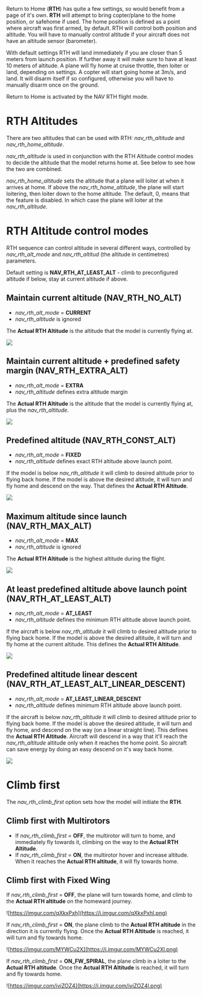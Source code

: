 Return to Home (**RTH**) has quite a few settings, so would benefit from a page of it's own. **RTH** will attempt to bring copter/plane to the home position, or safehome if used. The home position is defined as a point where aircraft was first armed, by default. RTH will control both position and altitude. You will have to manually control altitude if your aircraft does not have an altitude sensor (barometer).

With default settings RTH will land immediately if you are closer than 5 meters from launch position. If further away it will make sure to have at least 10 meters of altitude. A plane will fly home at cruise throttle, then loiter or land, depending on settings. A copter will start going home at 3m/s, and land. It will disarm itself if so configured, otherwise you will have to manually disarm once on the ground.

Return to Home is activated by the NAV RTH flight mode.

# RTH Altitudes

There are two altitudes that can be used with RTH: _nav_rth_altitude_ and _nav_rth_home_altitude_. 

_nav_rth_altitude_ is used in conjunction with the RTH Altitude control modes to decide the altitude that the model returns home at. See below to see how the two are combined. 

_nav_rth_home_altitude_ sets the altitude that a plane will loiter at when it arrives at home. If above the _nav_rth_home_altitude_, the plane will start loitering, then loiter down to the home altitude. The default, 0, means that the feature is disabled. In which case the plane will loiter at the _nav_rth_altitude_.

# RTH Altitude control modes

RTH sequence can control altitude in several different ways, controlled by _nav_rth_alt_mode_ and _nav_rth_altitud_ (the altitude in centimetres) parameters.

Default setting is **NAV_RTH_AT_LEAST_ALT** - climb to preconfigured altitude if below, stay at current altitude if above.

## Maintain current altitude (NAV_RTH_NO_ALT)
- _nav_rth_alt_mode_ = **CURRENT**
- _nav_rth_altitude_ is ignored

The **Actual RTH Altitude** is the altitude that the model is currently flying at.

![](images/NAV_RTH_NO_ALT.jpg)

## Maintain current altitude + predefined safety margin (NAV_RTH_EXTRA_ALT)
- _nav_rth_alt_mode_ = **EXTRA**
- _nav_rth_altitude_ defines extra altitude margin

The **Actual RTH Altitude** is the altitude that the model is currently flying at, plus the _nav_rth_altitude_.

![](images/NAX_RTH_EXTRA_ALT.jpg)

## Predefined altitude (NAV_RTH_CONST_ALT)
- _nav_rth_alt_mode_ = **FIXED**
- _nav_rth_altitude_ defines exact RTH altitude above launch point.

If the model is below _nav_rth_altitude_ it will climb to desired altitude prior to flying back home. If the model is above the desired altitude, it will turn and fly home and descend on the way. That defines the **Actual RTH Altitude**.

![](images/NAV_RTH_CONST_ALT.jpg)

## Maximum altitude since launch (NAV_RTH_MAX_ALT)
- _nav_rth_alt_mode_ = **MAX**
- _nav_rth_altitude_ is ignored

The **Actual RTH Altitude** is the highest altitude during the flight.

![](images/NAV_RTH_MAX_ALT.jpg)

## At least predefined altitude above launch point (NAV_RTH_AT_LEAST_ALT)
- _nav_rth_alt_mode_ = **AT_LEAST**
- _nav_rth_altitude_ defines the minimum RTH altitude above launch point. 

If the aircraft is below _nav_rth_altitude_ it will climb to desired altitude prior to flying back home. If the model is above the desired altitude, it will turn and fly home at the current altitude. This defines the **Actual RTH Altitude**.

![](images/NAV_RTH_AT_LEAST_ALT.jpg)

## Predefined altitude linear descent (NAV_RTH_AT_LEAST_ALT_LINEAR_DESCENT)
- _nav_rth_alt_mode_ = **AT_LEAST_LINEAR_DESCENT**
- _nav_rth_altitude_ defines minimum RTH altitude above launch point. 

If the aircraft is below _nav_rth_altitude_ it will climb to desired altitude prior to flying back home. If the model is above the desired altitude, it will turn and fly home, and descend on the way (on a linear straight line). This defines the **Actual RTH Altitude**. Aircraft will descend in a way that it'll reach the _nav_rth_altitude_ altitude only when it reaches the home point. So aircraft can save energy by doing an easy descend on it's way back home.

![](https://i.imgur.com/CPgKb4w.png)

# Climb first

The _nav_rth_climb_first_ option sets how the model will initiate the **RTH**.

## Climb first with Multirotors

- If _nav_rth_climb_first_ = **OFF**, the multirotor will turn to home, and immediately fly towards it, climbing on the way to the **Actual RTH Altitude**.
- If _nav_rth_climb_first_ = **ON**, the multirotor hover and increase altitude. When it reaches the **Actual RTH altitude**, it will fly towards home.

## Climb first with Fixed Wing
If _nav_rth_climb_first_ = **OFF**, the plane will turn towards home, and climb to the **Actual RTH altitude** on the homeward journey.

![https://imgur.com/qXkxPxh](https://i.imgur.com/qXkxPxhl.png)

If _nav_rth_climb_first_ = **ON**, the plane climb to the **Actual RTH altitude** in the direction it is currently flying. Once the **Actual RTH Altitude** is reached, it will turn and fly towards home.

![https://imgur.com/MYWCu2X](https://i.imgur.com/MYWCu2Xl.png)

If _nav_rth_climb_first_ = **ON_FW_SPIRAL**, the plane climb in a loiter to the **Actual RTH altitude**. Once the **Actual RTH Altitude** is reached, it will turn and fly towards home.

![https://imgur.com/iviZOZ4](https://i.imgur.com/iviZOZ4l.png)